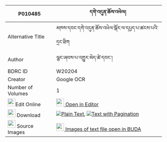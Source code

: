 |P010485|དགེ་འདུན་ཆོས་འཕེལ། 
| --- | --- 
|Alternative Title |མཁས་དབང་དགེ་འདུན་ཆོས་འཕེལ་སྐོར་ལ་དཔྱད་པ་ཚངས་པའི་དྲང་ཐིག
|Author| ལྕང་ཞབས་པ་འགྱུར་མེད་ཚེ་དབང་།
|BDRC ID | W20204
|Creator | Google OCR
|Number of Volumes| 1
|<img width="25" src="https://img.icons8.com/color/25/000000/edit-property.png">Edit Online| [<img width="25" src="https://avatars.githubusercontent.com/u/45091458?s=200&v=4"> Open in Editor](http://editor.openpecha.org/P010485)
|<img width="25" src="https://img.icons8.com/fluent/48/000000/download-2.png"/>  Download | [![](https://img.icons8.com/color/20/000000/txt.png)Plain Text](https://github.com/Openpecha/P010485/releases/download/v1/gendun_cho_pel_plain_P010485.zip), [![](https://img.icons8.com/color/20/000000/txt.png)Text with Pagination](https://github.com/Openpecha/P010485/releases/download/v1/gendun_cho_pel_pages_P010485.zip)
|<img width="25" src="https://img.icons8.com/plasticine/100/000000/pictures-folder.png"/>  Source Images | [<img width="25" src="https://library.bdrc.io/icons/BUDA-small.svg"> Images of text file open in BUDA](https://library.bdrc.io/show/bdr:W20204)